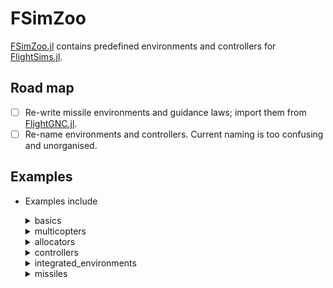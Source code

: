 # FSimZoo
[FSimZoo.jl](https://github.com/JinraeKim/FSimZoo.jl)
contains predefined environments and controllers for [FlightSims.jl](https://github.com/JinraeKim/FlightSims.jl).

## Road map
- [ ] Re-write missile environments and guidance laws; import them from [FlightGNC.jl](https://github.com/nhcho91/FlightGNC.jl).
- [ ] Re-name environments and controllers. Current naming is too confusing and unorganised.

## Examples
- Examples include

    <details>
    <summary>basics</summary>

    - (Linear system) `LinearSystemEnv`
    - (Reference model) `ReferenceModelEnv`
    - (Nonlinear system) `TwoDimensionalNonlinearPolynomialEnv`
        - [T. Bian and Z.-P. Jiang, “Value Iteration, Adaptive Dynamic Programming, and Optimal Control of Nonlinear Systems,” in 2016 IEEE 55th Conference on Decision and Control (CDC), Las Vegas, NV, USA, Dec. 2016, pp. 3375–3380. doi: 10.1109/CDC.2016.7798777.](https://ieeexplore.ieee.org/document/7798777)
    - (Multiple Envs) `MultipleEnvs` for multi-agent simulation

    </details>

    <details>
    <summary>multicopters</summary>

    - (Hexacopter) `LeeHexacopterEnv` (**currently maintained**)
    - (Quadcopter) `IslamQuadcopterEnv`, `GoodarziQuadcopterEnv`

    </details>

    <details>
    <summary>allocators</summary>

    - (Moore-Penrose pseudo inverse control allocation) `PseudoInverseAllocator`

    </details>

    <details>
    <summary>controllers</summary>

    - (Linear quadratic regulator) `LQR`
    - (Proportional-Integral-Derivative controller) `PID`
        - Note that the derivative term is obtained via second-order filter.
    - (Pure proportional navigation guidance) `PPNG`

    </details>

    <details>
    <summary>integrated_environments</summary>

    - (Backstepping Position Controller + Static Allocator + Multicopter) `BacksteppingPositionController_StaticAllocator_MulticopterEnv`
        - For example, `BacksteppingPositionControllerEnv` (backstepping position controller) + `PseudoInverseAllocator` (pseudo-inverse allocator, a static allocator) + `LeeHexacopterEnv` (hexacopter, a multicopter)
    - See `src/environments/integrated_environments`.

    </details>

    <details>
    <summary>missiles</summary>

    - (point-mass simple missile in 3D space) `PointMass3DMissile`
    - (pursuer vs evador in 3D space) `PursuerEvador3DMissile`

    </details>
